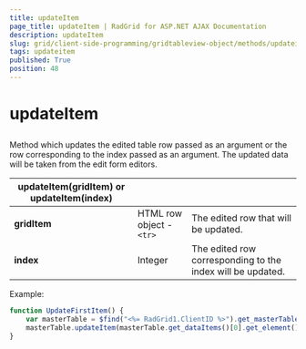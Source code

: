 ```yaml
---
title: updateItem
page_title: updateItem | RadGrid for ASP.NET AJAX Documentation
description: updateItem
slug: grid/client-side-programming/gridtableview-object/methods/updateitem
tags: updateitem
published: True
position: 48
---
```


# updateItem



## 

Method which updates the edited table row passed as an argument or the row corresponding to the index passed as an argument. The updated data will be taken from the edit form editors.


|  **updateItem(gridItem) or updateItem(index)**  |  |  |
| ------ | ------ | ------ |
| **gridItem** |HTML row object - `<tr>`|The edited row that will be updated.|
| **index** |Integer|The edited row corresponding to the index will be updated.|

Example:

````JavaScript
function UpdateFirstItem() {
    var masterTable = $find("<%= RadGrid1.ClientID %>").get_masterTableView();
    masterTable.updateItem(masterTable.get_dataItems()[0].get_element());
} 
````


